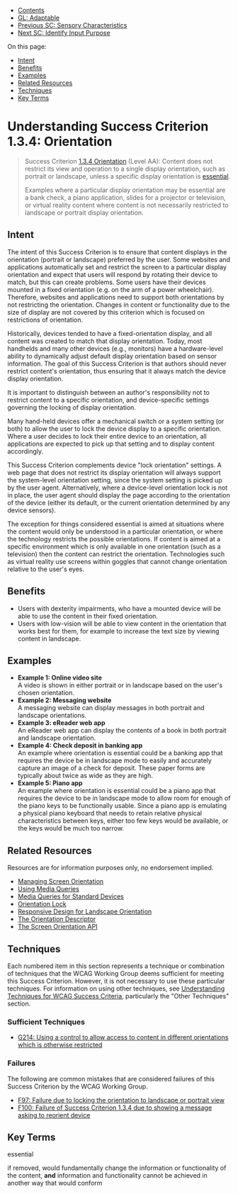 -   [Contents](. "Table of Contents")
-   [GL: Adaptable](adaptable)
-   [Previous SC: Sensory Characteristics](sensory-characteristics)
-   [Next SC: Identify Input Purpose](identify-input-purpose)

On this page:

-   [Intent](#intent)
-   [Benefits](#benefits)
-   [Examples](#examples)
-   [Related Resources](#resources)
-   [Techniques](#techniques)
-   [Key Terms](#key-terms)

Understanding Success Criterion 1.3.4: Orientation
==================================================

> Success Criterion [1.3.4 Orientation](https://www.w3.org/TR/WCAG21/#orientation) (Level AA): Content does not restrict its view and operation to a single display orientation, such as portrait or landscape, unless a specific display orientation is [essential](#dfn-essential).
>
> Examples where a particular display orientation may be essential are a bank check, a piano application, slides for a projector or television, or virtual reality content where content is not necessarily restricted to landscape or portrait display orientation.

Intent
------

The intent of this Success Criterion is to ensure that content displays in the orientation (portrait or landscape) preferred by the user. Some websites and applications automatically set and restrict the screen to a particular display orientation and expect that users will respond by rotating their device to match, but this can create problems. Some users have their devices mounted in a fixed orientation (e.g. on the arm of a power wheelchair). Therefore, websites and applications need to support both orientations by not restricting the orientation. Changes in content or functionality due to the size of display are not covered by this criterion which is focused on restrictions of orientation.

Historically, devices tended to have a fixed-orientation display, and all content was created to match that display orientation. Today, most handhelds and many other devices (e.g., monitors) have a hardware-level ability to dynamically adjust default display orientation based on sensor information. The goal of this Success Criterion is that authors should never restrict content's orientation, thus ensuring that it always match the device display orientation.

It is important to distinguish between an author's responsibility not to restrict content to a specific orientation, and device-specific settings governing the locking of display orientation.

Many hand-held devices offer a mechanical switch or a system setting (or both) to allow the user to lock the device display to a specific orientation. Where a user decides to lock their entire device to an orientation, all applications are expected to pick up that setting and to display content accordingly.

This Success Criterion complements device "lock orientation" settings. A web page that does not restrict its display orientation will always support the system-level orientation setting, since the system setting is picked up by the user agent. Alternatively, where a device-level orientation lock is not in place, the user agent should display the page according to the orientation of the device (either its default, or the current orientation determined by any device sensors).

The exception for things considered essential is aimed at situations where the content would only be understood in a particular orientation, or where the technology restricts the possible orientations. If content is aimed at a specific environment which is only available in one orientation (such as a television) then the content can restrict the orientation. Technologies such as virtual reality use screens within goggles that cannot change orientation relative to the user's eyes.

Benefits
--------

-   Users with dexterity impairments, who have a mounted device will be able to use the content in their fixed orientation.
-   Users with low-vision will be able to view content in the orientation that works best for them, for example to increase the text size by viewing content in landscape.

Examples
--------

-   **Example 1: Online video site**  
    A video is shown in either portrait or in landscape based on the user's chosen orientation.
-   **Example 2: Messaging website**  
    A messaging website can display messages in both portrait and landscape orientations.
-   **Example 3: eReader web app**  
    An eReader web app can display the contents of a book in both portrait and landscape orientation.
-   **Example 4: Check deposit in banking app**  
    An example where orientation is essential could be a banking app that requires the device be in landscape mode to easily and accurately capture an image of a check for deposit. These paper forms are typically about twice as wide as they are high.
-   **Example 5: Piano app**  
    An example where orientation is essential could be a piano app that requires the device to be in landscape mode to allow room for enough of the piano keys to be functionally usable. Since a piano app is emulating a physical piano keyboard that needs to retain relative physical characteristics between keys, either too few keys would be available, or the keys would be much too narrow.

Related Resources
-----------------

Resources are for information purposes only, no endorsement implied.

-   [Managing Screen Orientation](https://developer.mozilla.org/en-US/docs/Web/API/CSS_Object_Model/Managing_screen_orientation)
-   [Using Media Queries](https://developer.mozilla.org/en-US/docs/Web/CSS/Media_Queries/Using_media_queries)
-   [Media Queries for Standard Devices](https://css-tricks.com/snippets/css/media-queries-for-standard-devices/)
-   [Orientation Lock](https://css-tricks.com/snippets/css/orientation-lock/)
-   [Responsive Design for Landscape Orientation](https://css-tricks.com/forums/topic/responsive-design-for-landscape-orientation/)
-   [The Orientation Descriptor](https://www.w3.org/TR/css-device-adapt-1/#orientation-desc)
-   [The Screen Orientation API](https://www.w3.org/TR/screen-orientation/)

Techniques
----------

Each numbered item in this section represents a technique or combination of techniques that the WCAG Working Group deems sufficient for meeting this Success Criterion. However, it is not necessary to use these particular techniques. For information on using other techniques, see [Understanding Techniques for WCAG Success Criteria](understanding-techniques), particularly the "Other Techniques" section.

### Sufficient Techniques

-   [G214: Using a control to allow access to content in different orientations which is otherwise restricted](https://www.w3.org/WAI/WCAG21/Techniques/general/G214)

### Failures

The following are common mistakes that are considered failures of this Success Criterion by the WCAG Working Group.

-   [F97: Failure due to locking the orientation to landscape or portrait view](https://www.w3.org/WAI/WCAG21/Techniques/failures/F97)
-   [F100: Failure of Success Criterion 1.3.4 due to showing a message asking to reorient device](https://www.w3.org/WAI/WCAG21/Techniques/failures/F100)

Key Terms
---------

essential

if removed, would fundamentally change the information or functionality of the content, **and** information and functionality cannot be achieved in another way that would conform
